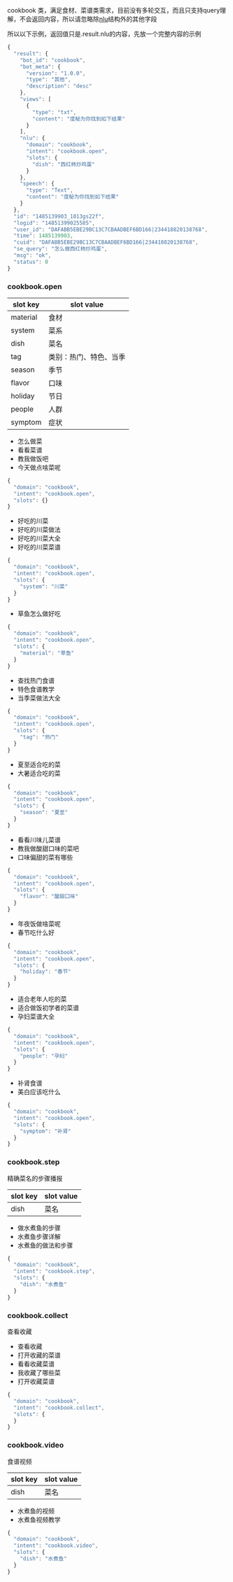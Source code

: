 cookbook 类，满足食材、菜谱类需求，目前没有多轮交互，而且只支持query理解，不会返回内容，所以请忽略除[nlu](../OPENAPI_README.md#nlu)结构外的其他字段

所以以下示例，返回值只是.result.nlu的内容，先放一个完整内容的示例

```javascript
{
  "result": {
    "bot_id": "cookbook",
    "bot_meta": {
      "version": "1.0.0",
      "type": "其他",
      "description": "desc"
    },
    "views": [
      {
        "type": "txt",
        "content": "度秘为你找到如下结果"
      }
    ],
    "nlu": {
      "domain": "cookbook",
      "intent": "cookbook.open",
      "slots": {
        "dish": "西红柿炒鸡蛋"
      }
    },
    "speech": {
      "type": "Text",
      "content": "度秘为你找到如下结果"
    }
  },
  "id": "1485139903_1013gs22f",
  "logid": "14851399025585",
  "user_id": "DAFABB5EBE29BC13C7CBAADBEF6BD166|234418820138768",
  "time": 1485139903,
  "cuid": "DAFABB5EBE29BC13C7CBAADBEF6BD166|234418820138768",
  "se_query": "怎么做西红柿炒鸡蛋",
  "msg": "ok",
  "status": 0
}
```

### cookbook.open

slot key|slot value
--------|----------
material|食材
system|菜系
dish|菜名
tag|类别：热门、特色、当季
season|季节
flavor|口味
holiday|节日
people|人群
symptom|症状

- 怎么做菜
- 看看菜谱
- 教我做饭吧
- 今天做点啥菜呢

```javascript
{
  "domain": "cookbook",
  "intent": "cookbook.open",
  "slots": {}
}
```


- 好吃的川菜
- 好吃的川菜做法
- 好吃的川菜大全
- 好吃的川菜菜谱

```javascript
{
  "domain": "cookbook",
  "intent": "cookbook.open",
  "slots": {
    "system": "川菜"
  }
}
```

- 草鱼怎么做好吃

```javascript
{
  "domain": "cookbook",
  "intent": "cookbook.open",
  "slots": {
    "material": "草鱼"
  }
}
```

- 查找热门食谱
- 特色食谱教学
- 当季菜做法大全

```javascript
{
  "domain": "cookbook",
  "intent": "cookbook.open",
  "slots": {
    "tag": "热门"
  }
}
```

- 夏至适合吃的菜
- 大暑适合吃的菜

```javascript
{
  "domain": "cookbook",
  "intent": "cookbook.open",
  "slots": {
    "season": "夏至"
  }
}
```

- 看看川味儿菜谱
- 教我做酸甜口味的菜吧
- 口味偏甜的菜有哪些

```javascript
{
  "domain": "cookbook",
  "intent": "cookbook.open",
  "slots": {
    "flavor": "酸甜口味"
  }
}
```

- 年夜饭做啥菜呢
- 春节吃什么好

```javascript
{
  "domain": "cookbook",
  "intent": "cookbook.open",
  "slots": {
    "holiday": "春节"
  }
}
```

- 适合老年人吃的菜
- 适合做饭初学者的菜谱
- 孕妇菜谱大全

```javascript
{
  "domain": "cookbook",
  "intent": "cookbook.open",
  "slots": {
    "people": "孕妇"
  }
}
```

- 补肾食谱
- 美白应该吃什么

```javascript
{
  "domain": "cookbook",
  "intent": "cookbook.open",
  "slots": {
    "symptom": "补肾"
  }
}
```


### cookbook.step
精确菜名的步骤播报

slot key|slot value
--------|----------
dish|菜名

- 做水煮鱼的步骤
- 水煮鱼步骤详解
- 水煮鱼的做法和步骤

```javascript
{
  "domain": "cookbook",
  "intent": "cookbook.step",
  "slots": {
    "dish": "水煮鱼"
  }
}
```

### cookbook.collect
查看收藏

- 查看收藏
- 打开收藏的菜谱
- 看看收藏菜谱
- 我收藏了哪些菜
- 打开收藏菜谱

```javascript
{
  "domain": "cookbook",
  "intent": "cookbook.collect",
  "slots": {
  }
}
```

### cookbook.video
食谱视频


slot key|slot value
--------|----------
dish|菜名

- 水煮鱼的视频
- 水煮鱼视频教学

```javascript
{
  "domain": "cookbook",
  "intent": "cookbook.video",
  "slots": {
    "dish": "水煮鱼"
  }
}
```
